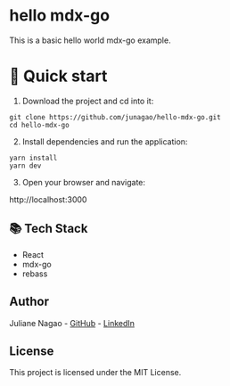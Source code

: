 # hello mdx-go

This is a basic hello world mdx-go example.

# 🚀 Quick start

1. Download the project and cd into it:

```
git clone https://github.com/junagao/hello-mdx-go.git
cd hello-mdx-go
```

2. Install dependencies and run the application:

```
yarn install
yarn dev
```

3. Open your browser and navigate:

http://localhost:3000

## 📚 Tech Stack

- React
- mdx-go
- rebass

## Author

Juliane Nagao - [GitHub](https://github.com/junagao) - [LinkedIn](https://www.linkedin.com/in/junagao/)

## License

This project is licensed under the MIT License.
